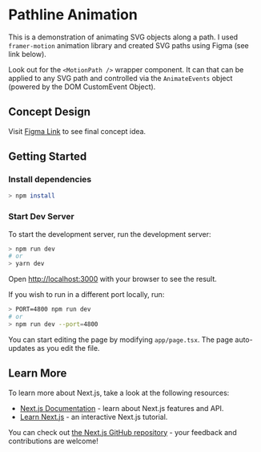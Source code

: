 # Pathline Animation

This is a demonstration of animating SVG objects along a path. I used `framer-motion` animation library and created SVG paths using Figma (see link below).

Look out for the `<MotionPath />` wrapper component. It can that can be applied to any SVG path and controlled via the `AnimateEvents` object (powered by the DOM CustomEvent Object).

## Concept Design
Visit [Figma Link](https://www.figma.com/design/3RnSS4apvdsYBj88thxp58/Polytope-Pathline-Animation-Concept?node-id=0-1&t=NZJfqF0ynKOKa0l3-1) to see final concept idea.

## Getting Started
### Install dependencies

```bash
> npm install
```

### Start Dev Server
To start the development server, run the development server:

```bash
> npm run dev
# or
> yarn dev
```

Open [http://localhost:3000](http://localhost:3000) with your browser to see the result.

If you wish to run in a different port locally, run:

```bash
> PORT=4800 npm run dev
# or
> npm run dev --port=4800
```

You can start editing the page by modifying `app/page.tsx`. The page auto-updates as you edit the file.

## Learn More
To learn more about Next.js, take a look at the following resources:

- [Next.js Documentation](https://nextjs.org/docs) - learn about Next.js features and API.
- [Learn Next.js](https://nextjs.org/learn) - an interactive Next.js tutorial.

You can check out [the Next.js GitHub repository](https://github.com/vercel/next.js/) - your feedback and contributions are welcome!
